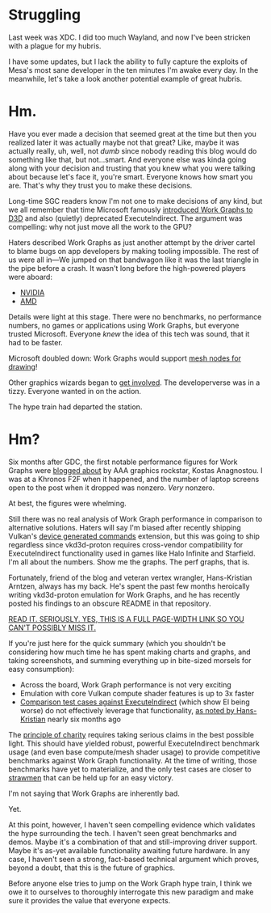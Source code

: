 # Struggling

Last week was XDC. I did too much Wayland, and now I've been stricken with a plague for my hubris.

I have some updates, but I lack the ability to fully capture the exploits of Mesa's most sane developer in the ten minutes I'm awake every day. In the meanwhile, let's take a look another potential example of great hubris.

# Hm.

Have you ever made a decision that seemed great at the time but then you realized later it was actually maybe not that great? Like, maybe it was actually really, uh, well, not *dumb* since nobody reading this blog would do something like that, but not...smart. And everyone else was kinda going along with your decision and trusting that you knew what you were talking about because let's face it, you're smart. Everyone knows how smart you are. That's why they trust you to make these decisions.

Long-time SGC readers know I'm not one to make decisions of any kind, but we all remember that time Microsoft famously [introduced Work Graphs to D3D](https://devblogs.microsoft.com/directx/d3d12-work-graphs/) and also (quietly) deprecated ExecuteIndirect. The argument was compelling: why not just move all the work to the GPU?

Haters described Work Graphs as just another attempt by the driver cartel to blame bugs on app developers by making tooling impossible. The rest of us were all in—We jumped on that bandwagon like it was the last triangle in the pipe before a crash. It wasn't long before the high-powered players were aboard:
* [NVIDIA](https://developer.nvidia.com/blog/advancing-gpu-driven-rendering-with-work-graphs-in-direct3d-12/)
* [AMD](https://gpuopen.com/gdc-2024-announce/)

Details were light at this stage. There were no benchmarks, no performance numbers, no games or applications using Work Graphs, but everyone trusted Microsoft. Everyone *knew* the idea of this tech was sound, that it had to be faster.

Microsoft doubled down: Work Graphs would support [mesh nodes for drawing](https://gpuopen.com/learn/gdc-2024-workgraphs-drawcalls/)!

Other graphics wizards began to [get involved](https://interplayoflight.wordpress.com/2024/06/29/a-quick-introduction-to-workgraphs/). The developerverse was in a tizzy. Everyone wanted in on the action.

The hype train had departed the station.

# Hm?

Six months after GDC, the first notable performance figures for Work Graphs were [blogged about](https://interplayoflight.wordpress.com/2024/09/09/an-introduction-to-workgraphs-part-2-performance/) by AAA graphics rockstar, Kostas Anagnostou. I was at a Khronos F2F when it happened, and the number of laptop screens open to the post when it dropped was nonzero. *Very* nonzero.

At best, the figures were whelming.

Still there was no real analysis of Work Graph performance in comparison to alternative solutions. Haters will say I'm biased after recently shipping Vulkan's [device generated commands](https://registry.khronos.org/vulkan/specs/1.3-extensions/man/html/VK_EXT_device_generated_commands.html) extension, but this was going to ship regardless since vkd3d-proton requires cross-vendor compatibility for ExecuteIndirect functionality used in games like Halo Infinite and Starfield. I'm all about the numbers. Show me the graphs. The perf graphs, that is.

Fortunately, friend of the blog and veteran vertex wrangler, Hans-Kristian Arntzen, always has my back. He's spent the past few months heroically writing vkd3d-proton emulation for Work Graphs, and he has recently posted his findings to an obscure README in that repository.

[READ IT. SERIOUSLY. YES, THIS IS A FULL PAGE-WIDTH LINK SO YOU CAN'T POSSIBLY MISS IT.](https://github.com/HansKristian-Work/vkd3d-proton/blob/workgraphs/docs/workgraphs.md)

If you're just here for the quick summary (which you shouldn't be considering how much time he has spent making charts and graphs, and taking screenshots, and summing everything up in bite-sized morsels for easy consumption):
* Across the board, Work Graph performance is not very exciting
* Emulation with core Vulkan compute shader features is up to 3x faster
* [Comparison test cases against ExecuteIndirect](https://github.com/GPUOpen-LibrariesAndSDKs/WorkGraphComputeRasterizer) (which show EI being worse) do not effectively leverage that functionality, [as noted by Hans-Kristian](https://github.com/HansKristian-Work/d3d12-sandbox/tree/ei-bench) nearly six months ago

The [principle of charity](https://en.wikipedia.org/wiki/Principle_of_charity) requires taking serious claims in the best possible light. This should have yielded robust, powerful ExecuteIndirect benchmark usage (and even base compute/mesh shader usage) to provide competitive benchmarks against Work Graph functionality. At the time of writing, those benchmarks have yet to materialize, and the only test cases are closer to [strawmen](https://en.wikipedia.org/wiki/Straw_man) that can be held up for an easy victory.

I'm not saying that Work Graphs are inherently bad.

Yet.

At this point, however, I haven't seen compelling evidence which validates the hype surrounding the tech. I haven't seen great benchmarks and demos. Maybe it's a combination of that and still-improving driver support. Maybe it's as-yet available functionality awaiting future hardware. In any case, I haven't seen a strong, fact-based technical argument which proves, beyond a doubt, that this is the future of graphics.

Before anyone else tries to jump on the Work Graph hype train, I think we owe it to ourselves to thoroughly interrogate this new paradigm and make sure it provides the value that everyone expects.